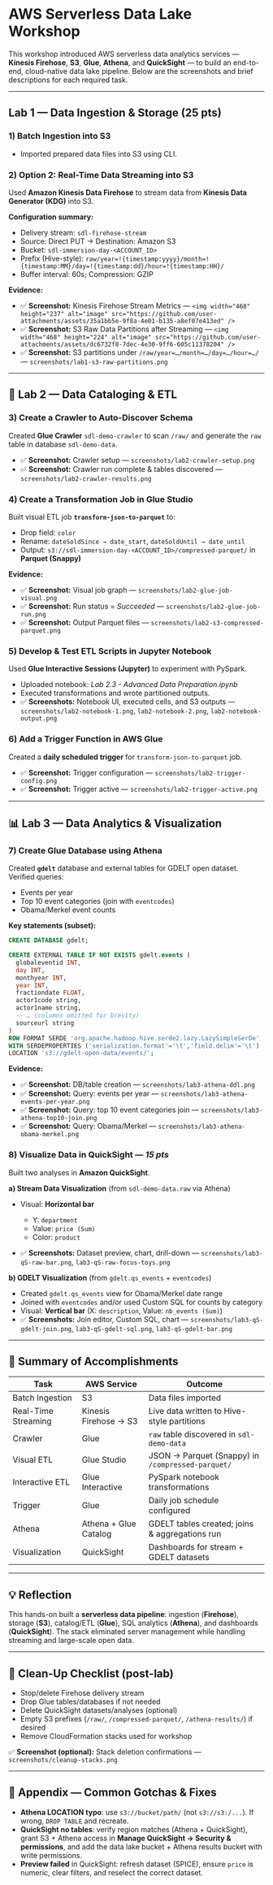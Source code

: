 # AWS Serverless Data Lake Workshop

This workshop introduced AWS serverless data analytics services — **Kinesis Firehose**, **S3**, **Glue**, **Athena**, and **QuickSight** — to build an end-to-end, cloud-native data lake pipeline. Below are the screenshots and brief descriptions for each required task.

---

## Lab 1 — Data Ingestion & Storage (25 pts)

### 1) Batch Ingestion into S3

* Imported prepared data files into S3 using CLI.

### 2) Option 2: Real-Time Data Streaming into S3

Used **Amazon Kinesis Data Firehose** to stream data from **Kinesis Data Generator (KDG)** into S3.

**Configuration summary:**

* Delivery stream: `sdl-firehose-stream`
* Source: Direct PUT → Destination: Amazon S3
* Bucket: `sdl-immersion-day-<ACCOUNT_ID>`
* Prefix (Hive-style): `raw/year=!{timestamp:yyyy}/month=!{timestamp:MM}/day=!{timestamp:dd}/hour=!{timestamp:HH}/`
* Buffer interval: 60s; Compression: GZIP

**Evidence:**

* ✅ **Screenshot:** Kinesis Firehose Stream Metrics — `<img width="468" height="237" alt="image" src="https://github.com/user-attachments/assets/35a1bb5e-9f8a-4e01-b135-a8ef07e413ed" />
`
* ✅ **Screenshot:** S3 Raw Data Partitions after Streaming — `<img width="468" height="224" alt="image" src="https://github.com/user-attachments/assets/dc6732f8-7dec-4e30-9ff6-605c11378204" />
`
* ✅ **Screenshot:** S3 partitions under `/raw/year=…/month=…/day=…/hour=…/` — `screenshots/lab1-s3-raw-partitions.png`

---

## 🧭 Lab 2 — Data Cataloging & ETL

### 3) Create a Crawler to Auto-Discover Schema

Created **Glue Crawler** `sdl-demo-crawler` to scan `/raw/` and generate the `raw` table in database `sdl-demo-data`.

* ✅ **Screenshot:** Crawler setup — `screenshots/lab2-crawler-setup.png`
* ✅ **Screenshot:** Crawler run complete & tables discovered — `screenshots/lab2-crawler-results.png`

### 4) Create a Transformation Job in Glue Studio

Built visual ETL job **`transform-json-to-parquet`** to:

* Drop field: `color`
* Rename: `dateSoldSince → date_start`, `dateSoldUntil → date_until`
* Output: `s3://sdl-immersion-day-<ACCOUNT_ID>/compressed-parquet/` in **Parquet (Snappy)**

**Evidence:**

* ✅ **Screenshot:** Visual job graph — `screenshots/lab2-glue-job-visual.png`
* ✅ **Screenshot:** Run status = *Succeeded* — `screenshots/lab2-glue-job-run.png`
* ✅ **Screenshot:** Output Parquet files — `screenshots/lab2-s3-compressed-parquet.png`

### 5) Develop & Test ETL Scripts in Jupyter Notebook

Used **Glue Interactive Sessions (Jupyter)** to experiment with PySpark.

* Uploaded notebook: *Lab 2.3 - Advanced Data Preparation.ipynb*
* Executed transformations and wrote partitioned outputs.
* ✅ **Screenshots:** Notebook UI, executed cells, and S3 outputs — `screenshots/lab2-notebook-1.png`, `lab2-notebook-2.png`, `lab2-notebook-output.png`

### 6) Add a Trigger Function in AWS Glue

Created a **daily scheduled trigger** for `transform-json-to-parquet` job.

* ✅ **Screenshot:** Trigger configuration — `screenshots/lab2-trigger-config.png`
* ✅ **Screenshot:** Trigger active — `screenshots/lab2-trigger-active.png`

---

## 📊 Lab 3 — Data Analytics & Visualization

### 7) Create Glue Database using Athena

Created **`gdelt`** database and external tables for GDELT open dataset. Verified queries:

* Events per year
* Top 10 event categories (join with `eventcodes`)
* Obama/Merkel event counts

**Key statements (subset):**

```sql
CREATE DATABASE gdelt;

CREATE EXTERNAL TABLE IF NOT EXISTS gdelt.events (
  globaleventid INT,
  day INT,
  monthyear INT,
  year INT,
  fractiondate FLOAT,
  actor1code string,
  actor1name string,
  -- … (columns omitted for brevity)
  sourceurl string
)
ROW FORMAT SERDE 'org.apache.hadoop.hive.serde2.lazy.LazySimpleSerDe'
WITH SERDEPROPERTIES ('serialization.format'='\t','field.delim'='\t')
LOCATION 's3://gdelt-open-data/events/';
```

**Evidence:**

* ✅ **Screenshot:** DB/table creation — `screenshots/lab3-athena-ddl.png`
* ✅ **Screenshot:** Query: events per year — `screenshots/lab3-athena-events-per-year.png`
* ✅ **Screenshot:** Query: top 10 event categories join — `screenshots/lab3-athena-top10-join.png`
* ✅ **Screenshot:** Query: Obama/Merkel — `screenshots/lab3-athena-obama-merkel.png`

### 8) Visualize Data in QuickSight — *15 pts*

Built two analyses in **Amazon QuickSight**.

**a) Stream Data Visualization** (from `sdl-demo-data.raw` via Athena)

* Visual: **Horizontal bar**

  * Y: `department`
  * Value: `price (Sum)`
  * Color: `product`
* ✅ **Screenshots:** Dataset preview, chart, drill-down — `screenshots/lab3-qS-raw-bar.png`, `lab3-qS-raw-focus-toys.png`

**b) GDELT Visualization** (from `gdelt.qs_events` + `eventcodes`)

* Created `gdelt.qs_events` view for Obama/Merkel date range
* Joined with `eventcodes` and/or used Custom SQL for counts by category
* Visual: **Vertical bar** (X: `description`, Value: `nb_events (Sum)`)
* ✅ **Screenshots:** Join editor, Custom SQL, chart — `screenshots/lab3-qS-gdelt-join.png`, `lab3-qS-gdelt-sql.png`, `lab3-qS-gdelt-bar.png`

---

## 🧾 Summary of Accomplishments

| Task                | AWS Service           | Outcome                                           |
| ------------------- | --------------------- | ------------------------------------------------- |
| Batch Ingestion     | S3                    | Data files imported                               |
| Real-Time Streaming | Kinesis Firehose → S3 | Live data written to Hive-style partitions        |
| Crawler             | Glue                  | `raw` table discovered in `sdl-demo-data`         |
| Visual ETL          | Glue Studio           | JSON → Parquet (Snappy) in `/compressed-parquet/` |
| Interactive ETL     | Glue Interactive      | PySpark notebook transformations                  |
| Trigger             | Glue                  | Daily job schedule configured                     |
| Athena              | Athena + Glue Catalog | GDELT tables created; joins & aggregations run    |
| Visualization       | QuickSight            | Dashboards for stream + GDELT datasets            |

---

## 💡 Reflection

This hands-on built a **serverless data pipeline**: ingestion (**Firehose**), storage (**S3**), catalog/ETL (**Glue**), SQL analytics (**Athena**), and dashboards (**QuickSight**). The stack eliminated server management while handling streaming and large-scale open data.

---

## 🧹 Clean-Up Checklist (post-lab)

* Stop/delete Firehose delivery stream
* Drop Glue tables/databases if not needed
* Delete QuickSight datasets/analyses (optional)
* Empty S3 prefixes (`/raw/`, `/compressed-parquet/`, `/athena-results/`) if desired
* Remove CloudFormation stacks used for workshop

✅ **Screenshot (optional):** Stack deletion confirmations — `screenshots/cleanup-stacks.png`

---

## 📎 Appendix — Common Gotchas & Fixes

* **Athena LOCATION typo**: use `s3://bucket/path/` (not `s3://s3:/...`). If wrong, `DROP TABLE` and recreate.
* **QuickSight no tables**: verify region matches (Athena + QuickSight), grant S3 + Athena access in **Manage QuickSight → Security & permissions**, and add the data lake bucket + Athena results bucket with write permissions.
* **Preview failed** in QuickSight: refresh dataset (SPICE), ensure `price` is numeric, clear filters, and reselect the correct dataset.
